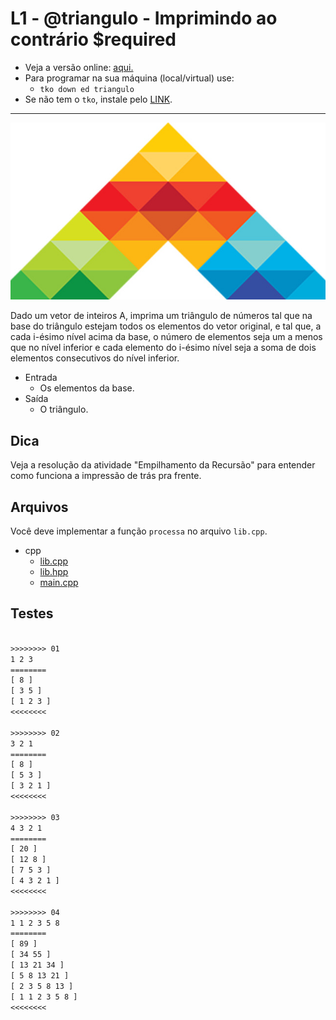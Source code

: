 # L1 - @triangulo - Imprimindo ao contrário $required

- Veja a versão online: [aqui.](https://github.com/qxcodeed/arcade/blob/master/base/triangulo/Readme.md)
- Para programar na sua máquina (local/virtual) use:
  - `tko down ed triangulo`
- Se não tem o `tko`, instale pelo [LINK](https://github.com/senapk/tko#tko).

---

![_](https://raw.githubusercontent.com/qxcodeed/arcade/master/base/triangulo/cover.jpg)

Dado um vetor de inteiros A, imprima um triângulo de números tal que na base do triângulo estejam todos os elementos do vetor original, e tal que, a cada i-ésimo nível acima da base, o número de elementos seja um a menos que no nível inferior e cada elemento do i-ésimo nível seja a soma de dois elementos consecutivos do nível inferior.

- Entrada
  - Os elementos da base.
- Saída
  - O triângulo.

## Dica

Veja a resolução da atividade "Empilhamento da Recursão" para entender como funciona a impressão de trás pra frente.

## Arquivos

Você deve implementar a função `processa` no arquivo `lib.cpp`.

<!-- links .cache/draft -->
- cpp
  - [lib.cpp](https://github.com/qxcodeed/arcade/blob/master/base/triangulo/.cache/draft/cpp/lib.cpp)
  - [lib.hpp](https://github.com/qxcodeed/arcade/blob/master/base/triangulo/.cache/draft/cpp/lib.hpp)
  - [main.cpp](https://github.com/qxcodeed/arcade/blob/master/base/triangulo/.cache/draft/cpp/main.cpp)
<!-- links -->

## Testes

```txt

>>>>>>>> 01
1 2 3
========
[ 8 ]
[ 3 5 ]
[ 1 2 3 ]
<<<<<<<<

>>>>>>>> 02
3 2 1
========
[ 8 ]
[ 5 3 ]
[ 3 2 1 ]
<<<<<<<<

>>>>>>>> 03
4 3 2 1
========
[ 20 ]
[ 12 8 ]
[ 7 5 3 ]
[ 4 3 2 1 ]
<<<<<<<<

>>>>>>>> 04
1 1 2 3 5 8
========
[ 89 ]
[ 34 55 ]
[ 13 21 34 ]
[ 5 8 13 21 ]
[ 2 3 5 8 13 ]
[ 1 1 2 3 5 8 ]
<<<<<<<<

```
